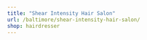 ```yaml
---
title: "Shear Intensity Hair Salon"
url: /baltimore/shear-intensity-hair-salon/
shop: hairdresser
---
```

